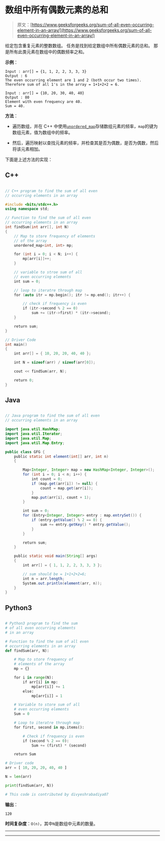 # 数组中所有偶数元素的总和

> 原文：[https://www.geeksforgeeks.org/sum-of-all-even-occurring-element-in-an-array/](https://www.geeksforgeeks.org/sum-of-all-even-occurring-element-in-an-array/)

给定包含重复元素的整数数组。 任务是找到给定数组中所有偶数元素的总和。 那是所有此类元素在数组中的偶数频率之和。

**示例**：

```
Input : arr[] = {1, 1, 2, 2, 3, 3, 3}
Output : 6
The even occurring element are 1 and 2 (both occur two times). 
Therefore sum of all 1's in the array = 1+1+2+2 = 6.

Input : arr[] = {10, 20, 30, 40, 40}
Output : 80
Element with even frequency are 40.
Sum = 40.

```

**方法**：

*   遍历数组，并在 C++ 中使用[`unordered_map`](https://www.geeksforgeeks.org/unordered_map-in-stl-and-its-applications/)存储数组元素的频率，`map`的键为数组元素，值为数组中的频率。

*   然后，遍历映射以查找元素的频率，并检查其是否为偶数，是否为偶数，然后将该元素相加。

下面是上述方法的实现：

## C++

```cpp

// C++ program to find the sum of all even
// occurring elements in an array

#include <bits/stdc++.h>
using namespace std;

// Function to find the sum of all even
// occurring elements in an array
int findSum(int arr[], int N)
{
    // Map to store frequency of elements
    // of the array
    unordered_map<int, int> mp;

    for (int i = 0; i < N; i++) {
        mp[arr[i]]++;
    }

    // variable to stroe sum of all
    // even occurring elements
    int sum = 0;

    // loop to iteratre through map
    for (auto itr = mp.begin(); itr != mp.end(); itr++) {

        // check if frequency is even
        if (itr->second % 2 == 0)
            sum += (itr->first) * (itr->second);
    }

    return sum;
}

// Driver Code
int main()
{
    int arr[] = { 10, 20, 20, 40, 40 };

    int N = sizeof(arr) / sizeof(arr[0]);

    cout << findSum(arr, N);

    return 0;
}

```

## Java

```java

// Java program to find the sum of all even
// occurring elements in an array

import java.util.HashMap;
import java.util.Iterator;
import java.util.Map;
import java.util.Map.Entry;

public class GFG {
    public static int element(int[] arr, int n)
    {

        Map<Integer, Integer> map = new HashMap<Integer, Integer>();
        for (int i = 0; i < n; i++) {
            int count = 0;
            if (map.get(arr[i]) != null) {
                count = map.get(arr[i]);
            }
            map.put(arr[i], count + 1);
        }

        int sum = 0;
        for (Entry<Integer, Integer> entry : map.entrySet()) {
            if (entry.getValue() % 2 == 0) {
                sum += entry.getKey() * entry.getValue();
            }
        }

        return sum;
    }

    public static void main(String[] args)
    {
        int arr[] = { 1, 1, 2, 2, 3, 3, 3 };

        // sum should be = 1+1+2+2=6;
        int n = arr.length;
        System.out.println(element(arr, n));
    }
}

```

## Python3

```py

# Python3 program to find the sum 
# of all even occurring elements
# in an array 

# Function to find the sum of all even 
# occurring elements in an array 
def findSum(arr, N): 

    # Map to store frequency of 
    # elements of the array 
    mp = {} 

    for i in range(N): 
        if arr[i] in mp:
            mp[arr[i]] += 1
        else:
            mp[arr[i]] = 1

    # Variable to store sum of all 
    # even occurring elements 
    Sum = 0

    # Loop to iteratre through map 
    for first, second in mp.items():

        # Check if frequency is even 
        if (second % 2 == 0):
            Sum += (first) * (second) 

    return Sum

# Driver code    
arr = [ 10, 20, 20, 40, 40 ]

N = len(arr)

print(findSum(arr, N))

# This code is contributed by divyeshrabadiya07

```

**输出**： 

```
120

```

**时间复杂度**：`O(n)`，其中`N`是数组中元素的数量。



* * *

* * *



